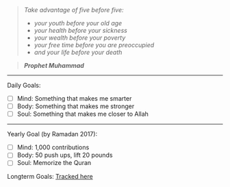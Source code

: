 
> *Take advantage of five before five:*
  > - *your youth before your old age* 
  > - *your health before your sickness* 
  > - *your wealth before your poverty* 
  > - *your free time before you are preoccupied*
  > - *and your life before your death*

>***Prophet Muhammad***

---------------------------------------------------
Daily Goals:
- [ ] Mind: Something that makes me smarter
- [ ] Body: Something that makes me stronger 
- [ ] Soul: Something that makes me closer to Allah

---------------------------------------------------
Yearly Goal (by Ramadan 2017):
- [ ] Mind: 1,000 contributions
- [ ] Body: 50 push ups, lift 20 pounds
- [ ] Soul: Memorize the Quran

Longterm Goals:
[Tracked here](https://github.com/maryamklabib/life/issues)
